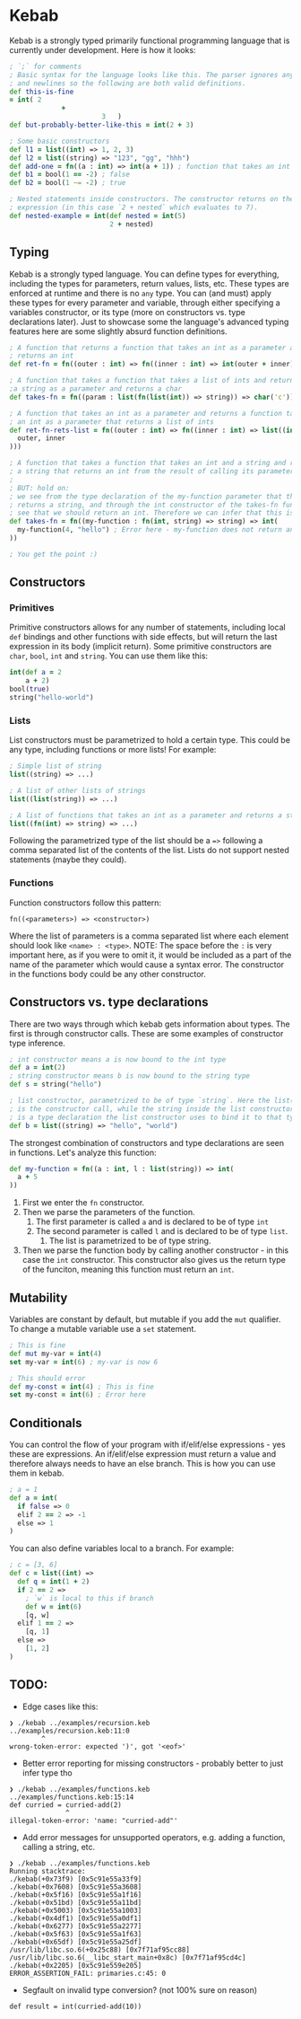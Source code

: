 # Kebab
Kebab is a strongly typed primarily functional programming language that is currently under development. Here is how it looks:

```clj
; `;` for comments
; Basic syntax for the language looks like this. The parser ignores any whitespace
; and newlines so the following are both valid definitions.
def this-is-fine
= int( 2
             +
                       3   )
def but-probably-better-like-this = int(2 + 3)

; Some basic constructors
def l1 = list((int) => 1, 2, 3)
def l2 = list((string) => "123", "gg", "hhh")
def add-one = fn((a : int) => int(a + 1)) ; function that takes an int and returns an int
def b1 = bool(1 == -2) ; false
def b2 = bool(1 ~= -2) ; true

; Nested statements inside constructors. The constructor returns on the first
; expression (in this case `2 + nested` which evaluates to 7).
def nested-example = int(def nested = int(5)
                         2 + nested)

```

## Typing
Kebab is a strongly typed language. You can define types for everything, including the types for parameters, return values, lists, etc. These types are enforced at runtime and there is no `any` type. You can (and must) apply these types for every parameter and variable, through either specifying a variables constructor, or its type (more on constructors vs. type declarations later). Just to showcase some the language's advanced typing features here are some slightly absurd function definitions. 

```clj
; A function that returns a function that takes an int as a parameter and
; returns an int
def ret-fn = fn((outer : int) => fn((inner : int) => int(outer + inner)))

; A function that takes a function that takes a list of ints and returns
;a string as a parameter and returns a char
def takes-fn = fn((param : list(fn(list(int)) => string)) => char('c'))

; A function that takes an int as a parameter and returns a function takes
; an int as a parameter that returns a list of ints
def ret-fn-rets-list = fn((outer : int) => fn((inner : int) => list((int) => 
  outer, inner
)))

; A function that takes a function that takes an int and a string and returns
; a string that returns an int from the result of calling its parameter function
;
; BUT: hold on:
; we see from the type declaration of the my-function parameter that this function
; returns a string, and through the int constructor of the takes-fn function we
; see that we should return an int. Therefore we can infer that this is a type error.
def takes-fn = fn((my-function : fn(int, string) => string) => int(
  my-function(4, "hello") ; Error here - my-function does not return an int
))

; You get the point :)
```

## Constructors
### Primitives
Primitive constructors allows for any number of statements, including local `def` bindings and other functions with side effects, but will return the last expression in its body (implicit return). Some primitive constructors are `char`, `bool`, `int` and `string`. You can use them like this:
```clj
int(def a = 2
    a + 2)
bool(true)
string("hello-world")
```
### Lists
List constructors must be parametrized to hold a certain type. This could be any type, including functions or more lists! For example:
```clj
; Simple list of string
list((string) => ...)

; A list of other lists of strings
list((list(string)) => ...)

; A list of functions that takes an int as a parameter and returns a string.
list((fn(int) => string) => ...)
```
Following the parametrized type of the list should be a `=>` following a comma separated list of the contents of the list. Lists do not support nested statements (maybe they could).

### Functions
Function constructors follow this pattern:
```
fn((<parameters>) => <constructor>)
```
Where the list of parameters is a comma separated list where each element should look like `<name> : <type>`. NOTE: The space before the `:` is very important here, as if you were to omit it, it would be included as a part of the name of the parameter which would cause a syntax error. The constructor in the functions body could be any other constructor.

## Constructors vs. type declarations
There are two ways through which kebab gets information about types. The first is through constructor calls. These are some examples of constructor type inference.
```clj
; int constructor means a is now bound to the int type
def a = int(2)
; string constructor means b is now bound to the string type
def s = string("hello")

; list constructor, parametrized to be of type `string`. Here the list(...)
; is the constructor call, while the string inside the list constructor
; is a type declaration the list constructor uses to bind it to that type
def b = list((string) => "hello", "world")
```

The strongest combination of constructors and type declarations are seen in functions. Let's analyze this function:
```clj
def my-function = fn((a : int, l : list(string)) => int(
  a + 5
))
```
1. First we enter the `fn` constructor.
2. Then we parse the parameters of the function.
    1. The first parameter is called `a` and is declared to be of type `int`
    2. The second parameter is called `l` and is declared to be of type `list`.
        1. The list is parametrized to be of type string.
3. Then we parse the function body by calling another constructor - in this case the `int` constructor. This constructor also gives us the return type of the funciton, meaning this function must return an `int`.

## Mutability
Variables are constant by default, but mutable if you add the `mut` qualifier. To change a mutable variable use a `set` statement.
```clj
; This is fine
def mut my-var = int(4)
set my-var = int(6) ; my-var is now 6

; This should error
def my-const = int(4) ; This is fine
set my-const = int(6) ; Error here
```

## Conditionals
You can control the flow of your program with if/elif/else expressions - yes these are expressions. An if/elif/else expression must return a value and therefore always needs to have an else branch. This is how you can use them in kebab.
```clj
; a = 1
def a = int(
  if false => 0
  elif 2 == 2 => -1
  else => 1
)

```

You can also define variables local to a branch. For example:
```clj
; c = [3, 6]
def c = list((int) =>
  def q = int(1 + 2)
  if 2 == 2 =>
    ; `w` is local to this if branch
    def w = int(6)
    [q, w]
  elif 1 == 2 =>
    [q, 1]
  else =>
    [1, 2]
)
```

## TODO:
- Edge cases like this:
```
❯ ./kebab ../examples/recursion.keb
../examples/recursion.keb:11:0
        ^
wrong-token-error: expected ')', got '<eof>'
```
- Better error reporting for missing constructors - probably better to just infer type tho
```
❯ ./kebab ../examples/functions.keb
../examples/functions.keb:15:14
def curried = curried-add(2)
              ^
illegal-token-error: 'name: "curried-add"'
```
- Add error messages for unsupported operators, e.g. adding a function, calling a string, etc.
```
❯ ./kebab ../examples/functions.keb
Running stacktrace:
./kebab(+0x73f9) [0x5c91e55a33f9]
./kebab(+0x7608) [0x5c91e55a3608]
./kebab(+0x5f16) [0x5c91e55a1f16]
./kebab(+0x51bd) [0x5c91e55a11bd]
./kebab(+0x5003) [0x5c91e55a1003]
./kebab(+0x4df1) [0x5c91e55a0df1]
./kebab(+0x6277) [0x5c91e55a2277]
./kebab(+0x5f63) [0x5c91e55a1f63]
./kebab(+0x65df) [0x5c91e55a25df]
/usr/lib/libc.so.6(+0x25c88) [0x7f71af95cc88]
/usr/lib/libc.so.6(__libc_start_main+0x8c) [0x7f71af95cd4c]
./kebab(+0x2205) [0x5c91e559e205]
ERROR_ASSERTION_FAIL: primaries.c:45: 0
```

- Segfault on invalid type conversion? (not 100% sure on reason)
```
def result = int(curried-add(10))
```
